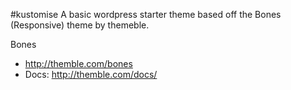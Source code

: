 #kustomise
A basic wordpress starter theme based off the Bones (Responsive) theme by themeble.

Bones
* http://themble.com/bones
* Docs: http://themble.com/docs/

